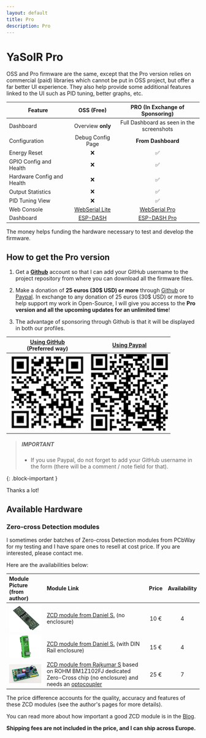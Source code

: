 ```yaml
---
layout: default
title: Pro
description: Pro
---
```


# YaSolR Pro

OSS and Pro firmware are the same, except that the Pro version relies on commercial (paid) libraries which cannot be put in OSS project, but offer a far better UI experience.
They also help provide some additional features linked to the UI such as PID tuning, better graphs, etc.

| Feature                    |                             OSS (Free)                             |      PRO (In Exchange of Sponsoring)       |
| -------------------------- | :----------------------------------------------------------------: | :----------------------------------------: |
| Dashboard                  |                         Overview **only**                          | Full Dashboard as seen in the screenshots  |
| Configuration              |                         Debug Config Page                          |             **From Dashboard**             |
| Energy Reset               |                                 ❌                                 |                     ✅                     |
| GPIO Config and Health     |                                 ❌                                 |                     ✅                     |
| Hardware Config and Health |                                 ❌                                 |                     ✅                     |
| Output Statistics          |                                 ❌                                 |                     ✅                     |
| PID Tuning View            |                                 ❌                                 |                     ✅                     |
| Web Console                | [WebSerial Lite](https://github.com/mathieucarbou/MycilaWebSerial) | [WebSerial Pro](https://www.webserial.pro) |
| Dashboard                  |       [ESP-DASH](https://github.com/ayushsharma82/ESP-DASH)        |    [ESP-DASH Pro](https://espdash.pro)     |

The money helps funding the hardware necessary to test and develop the firmware.

## How to get the Pro version

1. Get a **[Github](https://github.com/)** account so that I can add your GitHub username to the project repository from where you can download all the firmware files.

2. Make a donation of **25 euros (30$ USD) or more** through [Github](https://github.com/sponsors/mathieucarbou) or [Paypal](https://www.paypal.com/donate/?hosted_button_id=QJYRAPXGEDCNS).
   In exchange to any donation of 25 euros (30$ USD) or more to help support my work in Open-Source, I will give you access to the **Pro version and all the upcoming updates for an unlimited time**!

3. The advantage of sponsoring through Github is that it will be displayed in both our profiles.

| **[Using GitHub](https://github.com/sponsors/mathieucarbou) <br> (Preferred way)** | **[Using Paypal](https://www.paypal.com/donate/?hosted_button_id=QJYRAPXGEDCNS)** |
| :--------------------------------------------------------------------------------: | :-------------------------------------------------------------------------------: |
|         [![](assets/img/Github_Donate.png)](assets/img/Github_Donate.png)          |         [![](assets/img/Paypal_Donate.png)](assets/img/Paypal_Donate.png)         |

> ##### IMPORTANT
>
> - If you use Paypal, do not forget to add your GitHub username in the form (there will be a comment / note field for that).
>
{: .block-important }

Thanks a lot!

## Available Hardware

### Zero-cross Detection modules

I sometimes order batches of Zero-cross Detection modules from PCbWay for my testing and I have spare ones to resell at cost price.
If you are interested, please contact me.

Here are the availabilities below:

| **Module Picture (from author)**                                            | **Module Link**                                                                                                                                                                                                                            | **Price** | **Availability** |
| :-------------------------------------------------------------------------- | :----------------------------------------------------------------------------------------------------------------------------------------------------------------------------------------------------------------------------------------- | :-------: | :--------------: |
| <img src="./assets/img/hardware/ZCD_no_enclosure.jpeg" style="width:150px"> | [ZCD module from Daniel S.](https://www.pcbway.com/project/shareproject/Zero_Cross_Detector_a707a878.html) (no enclosure)                                                                                                                  |   10 €    |        4         |
| <img src="./assets/img/hardware/ZCD.jpeg" style="width:150px">              | [ZCD module from Daniel S.](https://www.pcbway.com/project/shareproject/Zero_Cross_Detector_a707a878.html) (with DIN Rail enclosure)                                                                                                       |   15 €    |        4         |
| <img src="./assets/img/hardware/ZCD_2.jpeg" style="width:150px">            | [ZCD module from Rajkumar S](https://www.electronics-lab.com/project/ac-voltage-zero-cross-detector/) based on ROHM BM1Z102FJ dedicated Zero-Cross chip (no enclosure) and needs an [optocoupler](./build.md#zero-cross-detection-modules) |   25 €    |        7         |

The price difference accounts for the quality, accuracy and features of these ZCD modules (see the author's pages for more details).

You can read more about how important a good ZCD module is in the [Blog](blogs).

**Shipping fees are not included in the price, and I can ship across Europe.**
